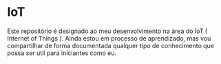 # IoT
Este repositório é designado ao meu desenvolvimento na área do IoT ( Internet of Things ). Ainda estou em processo de aprendizado, mas vou compartilhar de forma documentada qualquer tipo de conhecimento que possa ser util para iniciantes como eu.
